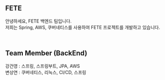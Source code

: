 FETE
---
안녕하세요, FETE 백엔드 팀입니다.<br>
저희는 Spring, AWS, 쿠버네티스를 사용하여 FETE 프로젝트를 개발하고 있습니다.

<br>

Team Member (BackEnd)
---
강건영 : 스프링, 스프링부트, JPA, AWS<br>
변상연 : 쿠버네티스, 리눅스, CI/CD, 스프링
